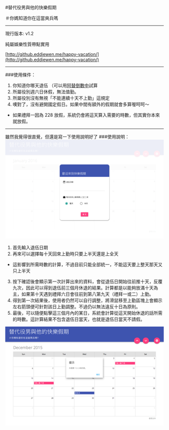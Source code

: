 #替代役男與他的快樂假期

＃你媽知道你在這當爽兵嗎

---

現行版本: v1.2

純屬娛樂性質帶點實用

[http://github.eddiewen.me/happy-vacation/](http://github.eddiewen.me/happy-vacation/)

---

###使用條件：

1. 你知道你哪天退伍 （可以用[阿替倒數中](http://smscount.lol)試算
2. 所屬役別週六日休假，無法值勤。
3. 所屬役別沒有無視「不能連續十天不上勤」這規定
4. 噢對了，沒有避開國定假日。如果中間有額外的假期就會多算喔呵呵～
  * 如果禮拜一因為 228 放假，系統仍會將這天算入需要的時數，但其實你本來就放假。

---

雖然我覺得很直覺，但還是寫一下使用說明好了
###使用說明：
![demo-image-1](/images/demo-image-1.png)

1. 首先輸入退伍日期
2. 再來可以選擇每十天回來上勤時只要上半天還是上全天
  * 這影響到所需時數的計算，不過目前只能全部統一，不能這天要上整天那天又只上半天
3. 按下確認後會顯示第一次計算出來的資料，會從退伍日開始往前推十天，反覆九次，因此可以得到退伍前三個月休退的結果。計算都是以能夠放滿十天為主，如果第十天遇到禮拜六日會往前到第八第九天（禮拜一或二）上勤。
4. 得到第一次結果後，使用者仍然可以自行調整，將滑鼠移至上勤區塊上會顯示左右箭頭便可針對該日上勤調整。不過仍以無法違反十日為原則。
5. 最後，可以隨便點擊這三個月內的某日，系統會計算從這天開始休退的話所需的時數。這計算結果不包含退伍日當天，也就是退伍日當天不請假。

![demo-image-2](/images/demo-image-2.png)
